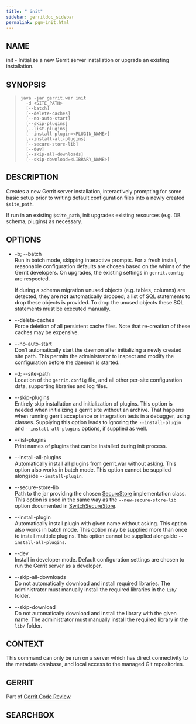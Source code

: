 ```yaml
---
title: " init"
sidebar: gerritdoc_sidebar
permalink: pgm-init.html
---
```

## NAME

init - Initialize a new Gerrit server installation or upgrade an
existing installation.

## SYNOPSIS

> 
> 
>     java -jar gerrit.war init
>       -d <SITE_PATH>
>       [--batch]
>       [--delete-caches]
>       [--no-auto-start]
>       [--skip-plugins]
>       [--list-plugins]
>       [--install-plugin=<PLUGIN_NAME>]
>       [--install-all-plugins]
>       [--secure-store-lib]
>       [--dev]
>       [--skip-all-downloads]
>       [--skip-download=<LIBRARY_NAME>]

## DESCRIPTION

Creates a new Gerrit server installation, interactively prompting for
some basic setup prior to writing default configuration files into a
newly created `$site_path`.

If run in an existing `$site_path`, init upgrades existing resources
(e.g. DB schema, plugins) as necessary.

## OPTIONS

  - \-b; --batch  
    Run in batch mode, skipping interactive prompts. For a fresh
    install, reasonable configuration defaults are chosen based on the
    whims of the Gerrit developers. On upgrades, the existing settings
    in `gerrit.config` are respected.
    
    If during a schema migration unused objects (e.g. tables, columns)
    are detected, they are **not** automatically dropped; a list of SQL
    statements to drop these objects is provided. To drop the unused
    objects these SQL statements must be executed manually.

  - \--delete-caches  
    Force deletion of all persistent cache files. Note that re-creation
    of these caches may be expensive.

  - \--no-auto-start  
    Don’t automatically start the daemon after initializing a newly
    created site path. This permits the administrator to inspect and
    modify the configuration before the daemon is started.

  - \-d; --site-path  
    Location of the `gerrit.config` file, and all other per-site
    configuration data, supporting libraries and log files.

  - \--skip-plugins  
    Entirely skip installation and initialization of plugins. This
    option is needed when initializing a gerrit site without an archive.
    That happens when running gerrit acceptance or integration tests in
    a debugger, using classes. Supplying this option leads to ignoring
    the `--install-plugin` and `--install-all-plugins` options, if
    supplied as well.

  - \--list-plugins  
    Print names of plugins that can be installed during init process.

  - \--install-all-plugins  
    Automatically install all plugins from gerrit.war without asking.
    This option also works in batch mode. This option cannot be supplied
    alongside `--install-plugin`.

  - \--secure-store-lib  
    Path to the jar providing the chosen
    [SecureStore](dev-plugins.html#secure-store) implementation class.
    This option is used in the same way as the `--new-secure-store-lib`
    option documented in
    [SwitchSecureStore](pgm-SwitchSecureStore.html).

  - \--install-plugin  
    Automatically install plugin with given name without asking. This
    option also works in batch mode. This option may be supplied more
    than once to install multiple plugins. This option cannot be
    supplied alongside `--install-all-plugins`.

  - \--dev  
    Install in developer mode. Default configuration settings are chosen
    to run the Gerrit server as a developer.

  - \--skip-all-downloads  
    Do not automatically download and install required libraries. The
    administrator must manually install the required libraries in the
    `lib/` folder.

  - \--skip-download  
    Do not automatically download and install the library with the given
    name. The administrator must manually install the required library
    in the `lib/` folder.

## CONTEXT

This command can only be run on a server which has direct connectivity
to the metadata database, and local access to the managed Git
repositories.

## GERRIT

Part of [Gerrit Code Review](index.html)

## SEARCHBOX

